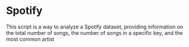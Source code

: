 # Spotify
This script is a way to analyze a Spotify dataset, providing information on the total number of songs, the number of songs in a specific key, and the most common artist
